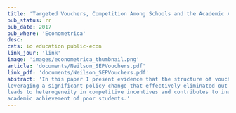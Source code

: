 ```yaml
---
title: 'Targeted Vouchers, Competition Among Schools and the Academic Achievement of Poor Students'
pub_status: rr
pub_date: 2017
pub_where: 'Econometrica'
desc:
cats: io education public-econ
link_jour: 'link'
image: 'images/econometrica_thumbnail.png'
article: 'documents/Neilson_SEPVouchers.pdf'
link_pdf: 'documents/Neilson_SEPVouchers.pdf'
abstract: 'In this paper I present evidence that the structure of voucher policy design can have significant effects on the incentives schools face and can have important effects on the distribution of academic achievement across socioeconomic groups. I estimate a model of demand for schools using administrative data from Chile
leveraging a significant policy change that effectively eliminated out-of-pocket tuition fees for almost half of students at most schools. Demand estimates are used together with a simple model of for-profit school competition to provide an empirical framework to highlight that a policy environment with a flat voucher
leads to heterogeneity in competitive incentives and contributes to inequality in school quality. Finally, I show evidence that a shift from a flat voucher to a targeted voucher implemented in Chile diminished local market power of schools in poor neighborhoods and contributed to a supply side driven increase in the
academic achievement of poor students.'
---
```


